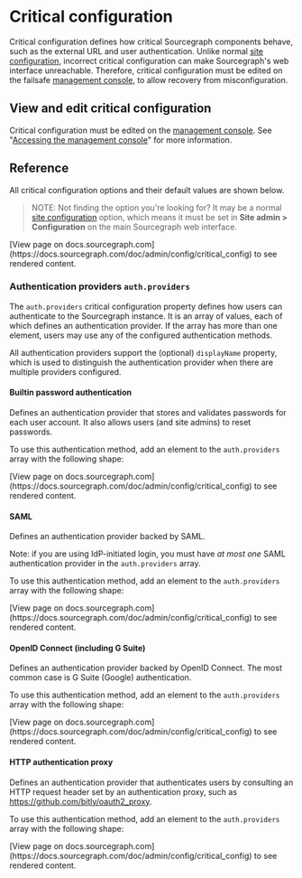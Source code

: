 # Critical configuration

Critical configuration defines how critical Sourcegraph components behave, such as the external URL and user authentication. Unlike normal [site configuration](site_config.md), incorrect critical configuration can make Sourcegraph's web interface unreachable. Therefore, critical configuration must be edited on the failsafe [management console](../management_console.md), to allow recovery from misconfiguration.

## View and edit critical configuration

Critical configuration must be edited on the [management console](../management_console.md). See "[Accessing the management console](../management_console.md#accessing-the-management-console)" for more information.

## Reference

All critical configuration options and their default values are shown below.

> NOTE: Not finding the option you're looking for? It may be a normal [site configuration](site_config.md) option, which means it must be set in **Site admin > Configuration** on the main Sourcegraph web interface.

<div markdown-func=jsonschemadoc jsonschemadoc:path="admin/config/critical.schema.json">[View page on docs.sourcegraph.com](https://docs.sourcegraph.com/doc/admin/config/critical_config) to see rendered content.</div>

### Authentication providers `auth.providers`

The `auth.providers` critical configuration property defines how users can authenticate to the Sourcegraph instance. It is an array of values, each of which defines an authentication provider. If the array has more than one element, users may use any of the configured authentication methods.

All authentication providers support the (optional) `displayName` property, which is used to distinguish the authentication provider when there are multiple providers configured.

#### Builtin password authentication

Defines an authentication provider that stores and validates passwords for each user account. It also allows users (and site admins) to reset passwords.

To use this authentication method, add an element to the `auth.providers` array with the following shape:

<div markdown-func=jsonschemadoc jsonschemadoc:path="admin/config/critical.schema.json" jsonschemadoc:ref="#/definitions/BuiltinAuthProvider">[View page on docs.sourcegraph.com](https://docs.sourcegraph.com/doc/admin/config/critical_config) to see rendered content.</div>

#### SAML

Defines an authentication provider backed by SAML.

Note: if you are using IdP-initiated login, you must have _at most one_ SAML authentication provider in the `auth.providers` array.

To use this authentication method, add an element to the `auth.providers` array with the following shape:

<div markdown-func=jsonschemadoc jsonschemadoc:path="admin/config/critical.schema.json" jsonschemadoc:ref="#/definitions/SAMLAuthProvider">[View page on docs.sourcegraph.com](https://docs.sourcegraph.com/doc/admin/config/critical_config) to see rendered content.</div>

#### OpenID Connect (including G Suite)

Defines an authentication provider backed by OpenID Connect. The most common case is G Suite (Google) authentication.

To use this authentication method, add an element to the `auth.providers` array with the following shape:

<div markdown-func=jsonschemadoc jsonschemadoc:path="admin/config/critical.schema.json" jsonschemadoc:ref="#/definitions/OpenIDConnectAuthProvider">[View page on docs.sourcegraph.com](https://docs.sourcegraph.com/doc/admin/config/critical_config) to see rendered content.</div>

#### HTTP authentication proxy

Defines an authentication provider that authenticates users by consulting an HTTP request header set by an authentication proxy, such as https://github.com/bitly/oauth2_proxy.

To use this authentication method, add an element to the `auth.providers` array with the following shape:

<div markdown-func=jsonschemadoc jsonschemadoc:path="admin/config/critical.schema.json" jsonschemadoc:ref="#/definitions/HTTPHeaderAuthProvider">[View page on docs.sourcegraph.com](https://docs.sourcegraph.com/doc/admin/config/critical_config) to see rendered content.</div>

